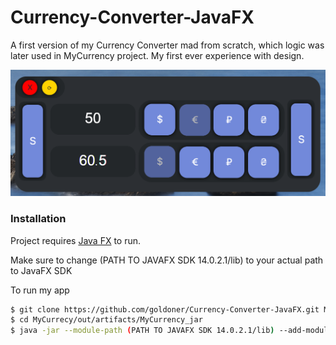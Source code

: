 # Currency-Converter-JavaFX
A first version of my Currency Converter mad from scratch, which logic was later used in MyCurrency project.
My first ever experience with design. 


![alt text](https://github.com/goldoner/Currency-Converter-JavaFX/blob/main/src/lib/pic1.png?raw=true)

### Installation

Project requires [Java FX](https://openjfx.io) to run.

Make sure to change (PATH TO JAVAFX SDK 14.0.2.1/lib) to your actual path to JavaFX SDK

To run my app

```sh
$ git clone https://github.com/goldoner/Currency-Converter-JavaFX.git MyCurrency
$ cd MyCurrecy/out/artifacts/MyCurrency_jar
$ java -jar --module-path (PATH TO JAVAFX SDK 14.0.2.1/lib) --add-modules javafx.controls,,javafx.fxml --add-exports javafx.graphics/com.sun.javafx.sg.prism=ALL-UNNAMED MyCurrency.jar
